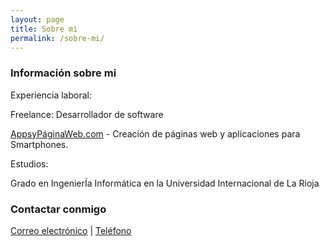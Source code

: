 ```yaml
---
layout: page
title: Sobre mi
permalink: /sobre-mi/
---
```


### Información sobre mi


Experiencia laboral:

Freelance: Desarrollador de software

[AppsyPáginaWeb.com](https://www.appsypaginasweb.com/) - Creación de páginas web y aplicaciones para Smartphones.


Estudios:

Grado en IngenierÍa Informática en la Universidad Internacional de La Rioja

### Contactar conmigo

[Correo electrónico](mailto:lucian_s2003@yahoo.com)
|
[Teléfono](tel:+34611274833)



